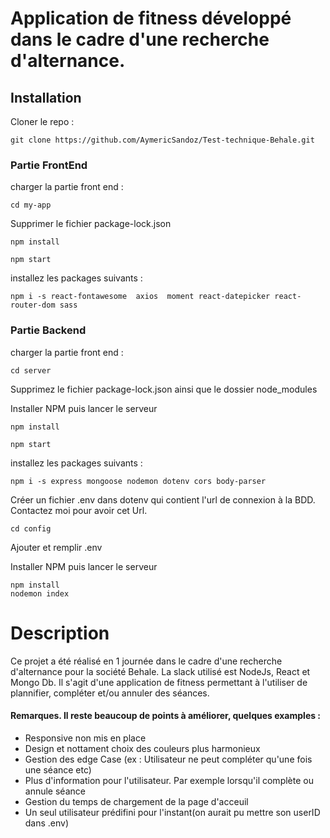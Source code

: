 # Application de fitness développé dans le cadre d'une recherche d'alternance.

## Installation

Cloner le repo :

```
git clone https://github.com/AymericSandoz/Test-technique-Behale.git
```

### Partie FrontEnd

charger la partie front end :

```
cd my-app
```

Supprimer le fichier package-lock.json

```
npm install

npm start
```

installez les packages suivants :

```
npm i -s react-fontawesome  axios  moment react-datepicker react-router-dom sass
```

### Partie Backend

charger la partie front end :

```
cd server
```

Supprimez le fichier package-lock.json ainsi que le dossier node_modules

Installer NPM puis lancer le serveur

```
npm install

npm start
```

installez les packages suivants :

```
npm i -s express mongoose nodemon dotenv cors body-parser
```

Créer un fichier .env dans dotenv qui contient l'url de connexion à la BDD. Contactez moi pour avoir cet Url.

```
cd config
```

Ajouter et remplir .env

Installer NPM puis lancer le serveur

```
npm install
nodemon index
```

# Description

Ce projet a été réalisé en 1 journée dans le cadre d'une recherche d'alternance pour la société Behale. La slack utilisé est NodeJs, React et Mongo Db.
Il s'agit d'une application de fitness permettant à l'utiliser de plannifier, compléter et/ou annuler des séances.

#### Remarques. Il reste beaucoup de points à améliorer, quelques examples :

- Responsive non mis en place
- Design et nottament choix des couleurs plus harmonieux
- Gestion des edge Case (ex : Utilisateur ne peut compléter qu'une fois une séance etc)
- Plus d'information pour l'utilisateur. Par exemple lorsqu'il complète ou annule séance
- Gestion du temps de chargement de la page d'acceuil
- Un seul utilisateur prédifini pour l'instant(on aurait pu mettre son userID dans .env)
